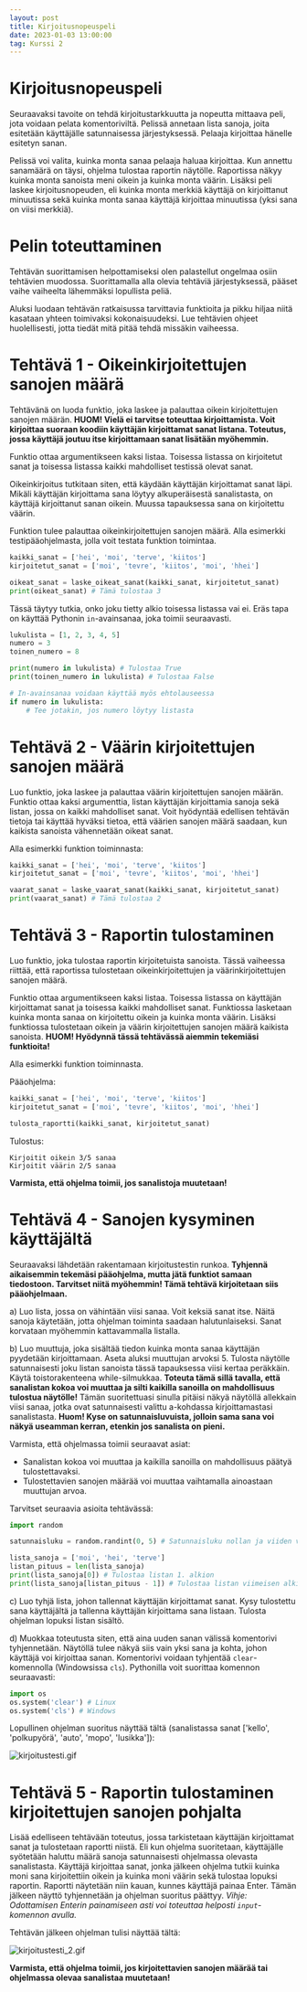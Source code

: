 ```yaml
---
layout: post
title: Kirjoitusnopeuspeli
date: 2023-01-03 13:00:00
tag: Kurssi 2
---
```


# Kirjoitusnopeuspeli

Seuraavaksi tavoite on tehdä kirjoitustarkkuutta ja nopeutta mittaava peli, jota voidaan pelata komentoriviltä. Pelissä annetaan lista sanoja, joita esitetään käyttäjälle satunnaisessa järjestyksessä. Pelaaja kirjoittaa hänelle esitetyn sanan.

Pelissä voi valita, kuinka monta sanaa pelaaja haluaa kirjoittaa. Kun annettu sanamäärä on täysi, ohjelma tulostaa raportin näytölle. Raportissa näkyy kuinka monta sanoista meni oikein ja kuinka monta väärin. Lisäksi peli laskee kirjoitusnopeuden, eli kuinka monta merkkiä käyttäjä on kirjoittanut minuutissa sekä kuinka monta sanaa käyttäjä kirjoittaa minuutissa (yksi sana on viisi merkkiä).

# Pelin toteuttaminen

Tehtävän suorittamisen helpottamiseksi olen palastellut ongelmaa osiin tehtävien muodossa. Suorittamalla alla olevia tehtäviä järjestyksessä, pääset vaihe vaiheelta lähemmäksi lopullista peliä.

Aluksi luodaan tehtävän ratkaisussa tarvittavia funktioita ja pikku hiljaa niitä kasataan yhteen toimivaksi kokonaisuudeksi. Lue tehtävien ohjeet huolellisesti, jotta tiedät mitä pitää tehdä missäkin vaiheessa.

# Tehtävä 1 - Oikeinkirjoitettujen sanojen määrä

Tehtävänä on luoda funktio, joka laskee ja palauttaa oikein kirjoitettujen sanojen määrän. **HUOM! Vielä ei tarvitse toteuttaa kirjoittamista. Voit kirjoittaa suoraan koodiin käyttäjän kirjoittamat sanat listana. Toteutus, jossa käyttäjä joutuu itse kirjoittamaan sanat lisätään myöhemmin.**

Funktio ottaa argumentikseen kaksi listaa. Toisessa listassa on kirjoitetut sanat ja toisessa listassa kaikki mahdolliset testissä olevat sanat.

Oikeinkirjoitus tutkitaan siten, että käydään käyttäjän kirjoittamat sanat läpi. Mikäli käyttäjän kirjoittama sana löytyy alkuperäisestä sanalistasta, on käyttäjä kirjoittanut sanan oikein. Muussa tapauksessa sana on kirjoitettu väärin.

Funktion tulee palauttaa oikeinkirjoitettujen sanojen määrä. Alla esimerkki testipääohjelmasta, jolla voit testata funktion toimintaa.

```python
kaikki_sanat = ['hei', 'moi', 'terve', 'kiitos']
kirjoitetut_sanat = ['moi', 'tevre', 'kiitos', 'moi', 'hhei']

oikeat_sanat = laske_oikeat_sanat(kaikki_sanat, kirjoitetut_sanat)
print(oikeat_sanat) # Tämä tulostaa 3
```

Tässä täytyy tutkia, onko joku tietty alkio toisessa listassa vai ei. Eräs tapa on käyttää Pythonin ``in``-avainsanaa, joka toimii seuraavasti.

```python
lukulista = [1, 2, 3, 4, 5]
numero = 3
toinen_numero = 8

print(numero in lukulista) # Tulostaa True
print(toinen_numero in lukulista) # Tulostaa False

# In-avainsanaa voidaan käyttää myös ehtolauseessa
if numero in lukulista:
    # Tee jotakin, jos numero löytyy listasta
```

# Tehtävä 2 - Väärin kirjoitettujen sanojen määrä

Luo funktio, joka laskee ja palauttaa väärin kirjoitettujen sanojen määrän. Funktio ottaa kaksi argumenttia, listan käyttäjän kirjoittamia sanoja sekä listan, jossa on kaikki mahdolliset sanat. Voit hyödyntää edellisen tehtävän tietoja tai käyttää hyväksi tietoa, että väärien sanojen määrä saadaan, kun kaikista sanoista vähennetään oikeat sanat.

Alla esimerkki funktion toiminnasta:
```python
kaikki_sanat = ['hei', 'moi', 'terve', 'kiitos']
kirjoitetut_sanat = ['moi', 'tevre', 'kiitos', 'moi', 'hhei']

vaarat_sanat = laske_vaarat_sanat(kaikki_sanat, kirjoitetut_sanat)
print(vaarat_sanat) # Tämä tulostaa 2
```

# Tehtävä 3 - Raportin tulostaminen

Luo funktio, joka tulostaa raportin kirjoitetuista sanoista. Tässä vaiheessa riittää, että raportissa tulostetaan oikeinkirjoitettujen ja väärinkirjoitettujen sanojen määrä.

Funktio ottaa argumentikseen kaksi listaa. Toisessa listassa on käyttäjän kirjoittamat sanat ja toisessa kaikki mahdolliset sanat. Funktiossa lasketaan kuinka monta sanaa on kirjoitettu oikein ja kuinka monta väärin. Lisäksi funktiossa tulostetaan oikein ja väärin kirjoitettujen sanojen määrä kaikista sanoista. **HUOM! Hyödynnä tässä tehtävässä aiemmin tekemiäsi funktioita!**

Alla esimerkki funktion toiminnasta.

Pääohjelma:
```python
kaikki_sanat = ['hei', 'moi', 'terve', 'kiitos']
kirjoitetut_sanat = ['moi', 'tevre', 'kiitos', 'moi', 'hhei']

tulosta_raportti(kaikki_sanat, kirjoitetut_sanat)
```

Tulostus:
```
Kirjoitit oikein 3/5 sanaa
Kirjoitit väärin 2/5 sanaa
```

**Varmista, että ohjelma toimii, jos sanalistoja muutetaan!**

# Tehtävä 4 - Sanojen kysyminen käyttäjältä

Seuraavaksi lähdetään rakentamaan kirjoitustestin runkoa. **Tyhjennä aikaisemmin tekemäsi pääohjelma, mutta jätä funktiot samaan tiedostoon. Tarvitset niitä myöhemmin! Tämä tehtävä kirjoitetaan siis pääohjelmaan.**

a) Luo lista, jossa on vähintään viisi sanaa. Voit keksiä sanat itse. Näitä sanoja käytetään, jotta ohjelman toiminta saadaan halutunlaiseksi. Sanat korvataan myöhemmin kattavammalla listalla.

b) Luo muuttuja, joka sisältää tiedon kuinka monta sanaa käyttäjän pyydetään kirjoittamaan. Aseta aluksi muuttujan arvoksi 5. Tulosta näytölle satunnaisesti joku listan sanoista tässä tapauksessa viisi kertaa peräkkäin. Käytä toistorakenteena while-silmukkaa. **Toteuta tämä sillä tavalla, että sanalistan kokoa voi muuttaa ja silti kaikilla sanoilla on mahdollisuus tulostua näytölle!** Tämän suoritettuasi sinulla pitäisi näkyä näytöllä allekkain viisi sanaa, jotka ovat satunnaisesti valittu a-kohdassa kirjoittamastasi sanalistasta. **Huom! Kyse on satunnaisluvuista, jolloin sama sana voi näkyä useamman kerran, etenkin jos sanalista on pieni.**

Varmista, että ohjelmassa toimii seuraavat asiat:

- Sanalistan kokoa voi muuttaa ja kaikilla sanoilla on mahdollisuus päätyä tulostettavaksi.
- Tulostettavien sanojen määrää voi muuttaa vaihtamalla ainoastaan muuttujan arvoa.

Tarvitset seuraavia asioita tehtävässä:
```python
import random

satunnaisluku = random.randint(0, 5) # Satunnaisluku nollan ja viiden väliltä

lista_sanoja = ['moi', 'hei', 'terve']
listan_pituus = len(lista_sanoja)
print(lista_sanoja[0]) # Tulostaa listan 1. alkion
print(lista_sanoja[listan_pituus - 1]) # Tulostaa listan viimeisen alkion
```

c) Luo tyhjä lista, johon tallennat käyttäjän kirjoittamat sanat. Kysy tulostettu sana käyttäjältä ja tallenna käyttäjän kirjoittama sana listaan. Tulosta ohjelman lopuksi listan sisältö.

d) Muokkaa toteutusta siten, että aina uuden sanan välissä komentorivi tyhjennetään. Näytöllä tulee näkyä siis vain yksi sana ja kohta, johon käyttäjä voi kirjoittaa sanan. Komentorivi voidaan tyhjentää ``clear``-komennolla (Windowsissa ``cls``). Pythonilla voit suorittaa komennon seuraavasti:

```python
import os
os.system('clear') # Linux
os.system('cls') # Windows
```

Lopullinen ohjelman suoritus näyttää tältä (sanalistassa sanat ['kello', 'polkupyörä', 'auto', 'mopo', 'lusikka']):

![kirjoitustesti.gif](/assets/images/kirjoitusnopeustesti_osa_1.gif)

# Tehtävä 5 - Raportin tulostaminen kirjoitettujen sanojen pohjalta

Lisää edelliseen tehtävään toteutus, jossa tarkistetaan käyttäjän kirjoittamat sanat ja tulostetaan raportti niistä. Eli kun ohjelma suoritetaan, käyttäjälle syötetään haluttu määrä sanoja satunnaisesti ohjelmassa olevasta sanalistasta. Käyttäjä kirjoittaa sanat, jonka jälkeen ohjelma tutkii kuinka moni sana kirjoitettiin oikein ja kuinka moni väärin sekä tulostaa lopuksi raportin. Raportti näytetään niin kauan, kunnes käyttäjä painaa Enter. Tämän jälkeen näyttö tyhjennetään ja ohjelman suoritus päättyy. *Vihje: Odottamisen Enterin painamiseen asti voi toteuttaa helposti ``input``-komennon avulla.*

Tehtävän jälkeen ohjelman tulisi näyttää tältä:

![kirjoitustesti_2.gif](/assets/images/kirjoitusnopeustesti_osa_2.gif)

**Varmista, että ohjelma toimii, jos kirjoitettavien sanojen määrää tai ohjelmassa olevaa sanalistaa muutetaan!**